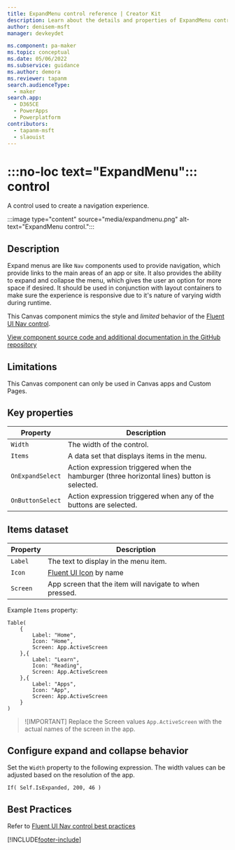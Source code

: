 ```yaml
---
title: ExpandMenu control reference | Creator Kit
description: Learn about the details and properties of ExpandMenu control in the Creator Kit.
author: denisem-msft
manager: devkeydet

ms.component: pa-maker
ms.topic: conceptual
ms.date: 05/06/2022
ms.subservice: guidance
ms.author: demora
ms.reviewer: tapanm
search.audienceType: 
  - maker
search.app: 
  - D365CE
  - PowerApps
  - Powerplatform
contributors:
  - tapanm-msft
  - slaouist
---
```

# :::no-loc text="ExpandMenu"::: control

A control used to create a navigation experience.

:::image type="content" source="media/expandmenu.png" alt-text="ExpandMenu control.":::

## Description

Expand menus are like `Nav` components used to provide navigation, which provide links to the main areas of an app or site. It also provides the ability to expand and collapse the menu, which gives the user an option for more space if desired. It should be used in conjunction with layout containers to make sure the experience is responsive due to it's nature of varying width during runtime.

This Canvas component mimics the style and *limited* behavior of the [Fluent UI Nav control](https://developer.microsoft.com/fluentui#/controls/web/Nav).

[View component source code and additional documentation in the GitHub repository](https://github.com/microsoft/powercat-creator-kit)

## Limitations
This Canvas component can only be used in Canvas apps and Custom Pages.

## Key properties

| Property | Description |
| -------- | ----------- |
| `Width` | The width of the control. |
| `Items` | A data set that displays items in the menu. |
| `OnExpandSelect` | Action expression triggered when the hamburger (three horizontal lines) button is selected. |
| `OnButtonSelect` | Action expression triggered when any of the buttons are selected. |

## Items dataset
| Property | Description |
| -------- | ----------- |
| `Label` | The text to display in the menu item. | 
| `Icon` | [Fluent UI Icon](https://uifabricicons.azurewebsites.net/) by name |
| `Screen` | App screen that the item will navigate to when pressed. |


Example `Items` property:
```powerapps-dot
Table(
    {
        Label: "Home",
        Icon: "Home",  
        Screen: App.ActiveScreen
    },{
        Label: "Learn", 
        Icon: "Reading", 
        Screen: App.ActiveScreen
    },{
        Label: "Apps", 
        Icon: "App", 
        Screen: App.ActiveScreen
    }
)
``` 
> ![IMPORTANT]
> Replace the Screen values `App.ActiveScreen` with the actual names of the screen in the app.

## Configure expand and collapse behavior
Set the `Width` property to the following expression. The width values can be adjusted based on the resolution of the app.

```powerapps-dot
If( Self.IsExpanded, 200, 46 )
```

## Best Practices
Refer to [Fluent UI Nav control best practices](https://developer.microsoft.com/fluentui#/controls/web/nav)

[!INCLUDE[footer-include](../../includes/footer-banner.md)]